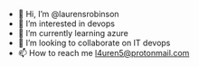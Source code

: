- 👋 Hi, I’m @laurensrobinson
- 👀 I’m interested in devops
- 🌱 I’m currently learning azure
- 💞️ I’m looking to collaborate on IT devops
- 📫 How to reach me l4uren5@protonmail.com

<!---
laurensrobinson/laurensrobinson is a ✨ special ✨ repository because its `README.md` (this file) appears on your GitHub profile.
You can click the Preview link to take a look at your changes.
--->
